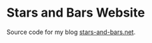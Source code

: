 # Stars and Bars Website

Source code for my blog [stars-and-bars.net](https://stars-and-bars.net).
